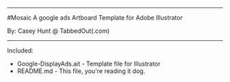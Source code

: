 - - -
#Mosaic
A google ads Artboard Template for Adobe Illustrator

By: Casey Hunt @ TabbedOut(.com)
- - -

Included:
- Google-DisplayAds.ait - Template file for Illustrator
- README.md - This file, you're reading it dog. 
